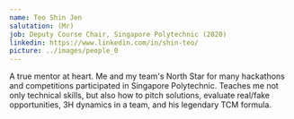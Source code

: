 ```yaml
---
name: Teo Shin Jen
salutation: (Mr)
job: Deputy Course Chair, Singapore Polytechnic (2020)
linkedin: https://www.linkedin.com/in/shin-teo/
picture: ../images/people_0
---
```


A true mentor at heart. Me and my team's North Star for many hackathons and competitions participated in Singapore Polytechnic. Teaches me not only technical skills, but also how to pitch solutions, evaluate real/fake opportunities, 3H dynamics in a team, and his legendary TCM formula. 